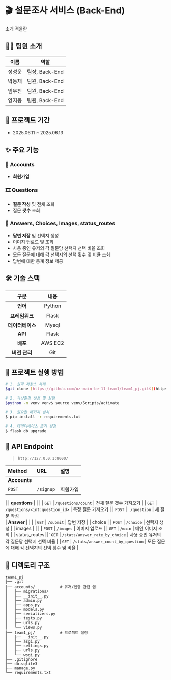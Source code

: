 # 🎬 설문조사 서비스 (Back-End)

소개 적을란

## 👨‍💻 팀원 소개

| 이름  |      역할      | 
|:---:|:------------:| 
| 정성운 | 팀장, Back-End |
| 박동재 | 팀원, Back-End | 
| 임우진 | 팀원, Back-End |
| 양지웅 | 팀원, Back-End |

## 📅 프로젝트 기간

* 2025.06.11 ~ 2025.06.13

## ✨ 주요 기능

### 👤 Accounts
- **회원가입**

### 🎞️ Questions
- **질문 작성** 및 전체 조회
- 질문 **갯수** 조회

### 📝 Answers, Choices, Images, status_routes
- **답변 저장** 및 선택지 생성
- 이미지 업로드 및 조회
- 사용 중인 유저의 각 질문당 선택지 선택 비율 조회
- 모든 질문에 대해 각 선택지의 선택 횟수 및 비율 조회
- 답변에 대한 통계 정보 제공


## 🛠️ 기술 스택

| 구분 |   내용   |
| :--: |:------:|
| **언어** | Python |
| **프레임워크** | Flask  |
| **데이터베이스** | Mysql  |
| **API** | Flask  |
| **배포** | AWS EC2  |
| **버전 관리** | Git  |

## 🚀 프로젝트 실행 방법

```bash
# 1. 원격 저장소 복제
$git clone [https://github.com/oz-main-be-11-team1/team1_pj.git$](https://github.com/oz-main-be-11-team1/team1_pj.git$) cd team1_pj

# 2. 가상환경 생성 및 실행
$python -m venv venv$ source venv/Scripts/activate

# 3. 필요한 패키지 설치
$ pip install -r requirements.txt

# 4. 데이터베이스 초기 설정
$ flask db upgrade
```

## 📖 API Endpoint

> `http://127.0.0.1:8000/`

| Method        | URL                                  | 설명                            |
|:--------------|:-------------------------------------|:------------------------------|
| **Accounts**  |                                      |                               |
| `POST`        | `/signup`                            | 회원가입                          |
 | 
| **questions** |                                      |                               |
| `GET`         | `/questions/count`                   | 전체 질문 갯수 가져오기                 |
| `GET`         | `/questions/<int:question_id>`       | 특정 질문 가져오기                    |
| `POST`        | ` /question`                         | 새 질문 작성                       
| **Answer**    |                                      |                               |
| `GET`         | `/submit`                            | 답변 저장                         |
| choice        |
| `POST`        | `/choice`                            | 선택지 생성                        |
| images        |                                      |                               |
| `POST`         | `/images`                            | 이미지 업로드                       |
| `GET`         | `/main`                              | 메인 이미지 조회                     |
| status_routes|
|' `GET`         | `/stats/answer_rate_by_choice`       | 사용 중인 유저의 각 질문당 선택지 선택 비율 |
| `GET`         | `/stats/answer_count_by_question`    | 모든 질문에 대해 각 선택지의 선택 횟수 및 비율      |

## 📂 디렉토리 구조

```
team1_pj
├── .git
├── accounts/           # 유저/인증 관련 앱
│   ├── migrations/
│   ├── __init__.py
│   ├── admin.py
│   ├── apps.py
│   ├── models.py
│   ├── serializers.py
│   ├── tests.py
│   ├── urls.py
│   └── views.py
├── team1_pj/           # 프로젝트 설정
│   ├── __init__.py
│   ├── asgi.py
│   ├── settings.py
│   ├── urls.py
│   └── wsgi.py
├── .gitignore
├── db.sqlite3
├── manage.py
└── requirements.txt
